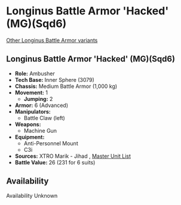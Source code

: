 # Longinus Battle Armor 'Hacked' (MG)(Sqd6) 

[Other Longinus Battle Armor variants](../longinus_battle_armor.md) 

## Longinus Battle Armor 'Hacked' (MG)(Sqd6) 

- **Role:** Ambusher 
- **Tech Base:** Inner Sphere (3079) 
- **Chassis:** Medium Battle Armor (1,000 kg) 
- **Movement:** 1 
  - **Jumping:** 2 
- **Armor:** 6 (Advanced) 
- **Manipulators:** 
  - Battle Claw (left) 
- **Weapons:** 
  - Machine Gun 
- **Equipment:** 
  - Anti-Personnel Mount 
  - C3i 
- **Sources:** XTRO Marik - Jihad , [Master Unit List](http://masterunitlist.info/Unit/Details/8927) 
- **Battle Value:** 26 (231 for 6 suits) 

## Availability 

Availability Unknown 

